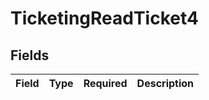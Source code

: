 # TicketingReadTicket4


## Fields

| Field       | Type        | Required    | Description |
| ----------- | ----------- | ----------- | ----------- |